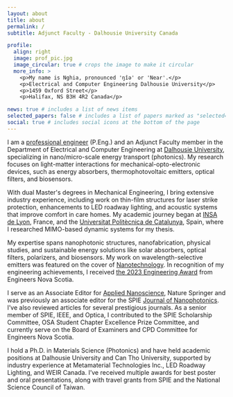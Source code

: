 ```yaml
---
layout: about
title: about
permalink: /
subtitle: Adjunct Faculty - Dalhousie University Canada

profile:
  align: right
  image: prof_pic.jpg
  image_circular: true # crops the image to make it circular
  more_info: >
    <p>My name is Nghia, pronounced 'ŋîə' or 'Near'.</p>
    <p>Electrical and Computer Engineering Dalhousie University</p>
    <p>1459 Oxford Street</p>
    <p>Halifax, NS B3H 4R2 Canada</p>

news: true # includes a list of news items
selected_papers: false # includes a list of papers marked as "selected={true}"
social: true # includes social icons at the bottom of the page
---
```


I am a [professional engineer](https://engineersnovascotia.ca/) (P.Eng.) and an Adjunct Faculty member in the Department of Electrical and Computer Engineering at [Dalhousie University](https://ece.dal.ca), specializing in nano/micro-scale energy transport (photonics). My research focuses on light-matter interactions for mechanical-opto-electronic devices, such as energy absorbers, thermophotovoltaic emitters, optical filters, and biosensors.

With dual Master's degrees in Mechanical Engineering, I bring extensive industry experience, including work on thin-film structures for laser strike protection, enhancements to LED roadway lighting, and acoustic systems that improve comfort in care homes. My academic journey began at [INSA de Lyon](https://www.insa-lyon.fr/), France, and the [Universitat Politècnica de Catalunya](https://www.upc.edu/en), Spain, where I researched MIMO-based dynamic systems for my thesis.

My expertise spans nanophotonic structures, nanofabrication, physical studies, and sustainable energy solutions like solar absorbers, optical filters, polarizers, and biosensors. My work on wavelength-selective emitters was featured on the cover of [Nanotechnology](https://iopscience.iop.org/journal/0957-4484). In recognition of my engineering achievements, I received [the 2023 Engineering Award](https://engineersnovascotia.ca/awards/) from Engineers Nova Scotia.

I serve as an Associate Editor for [Applied Nanoscience](https://link.springer.com/journal/13204/editorial-board), Nature Springer and was previously an associate editor for the SPIE [Journal of Nanophotonics](https://www.spiedigitallibrary.org/journals/journal-of-nanophotonics#_=). I’ve also reviewed articles for several prestigious journals. As a senior member of SPIE, IEEE, and Optica, I contributed to the SPIE Scholarship Committee, OSA Student Chapter Excellence Prize Committee, and currently serve on the Board of Examiners and CPD Committee for Engineers Nova Scotia.

I hold a Ph.D. in Materials Science (Photonics) and have held academic positions at Dalhousie University and Can Tho University, supported by industry experience at Metamaterial Technologies Inc., LED Roadway Lighting, and WEIR Canada. I’ve received multiple awards for best poster and oral presentations, along with travel grants from SPIE and the National Science Council of Taiwan.
